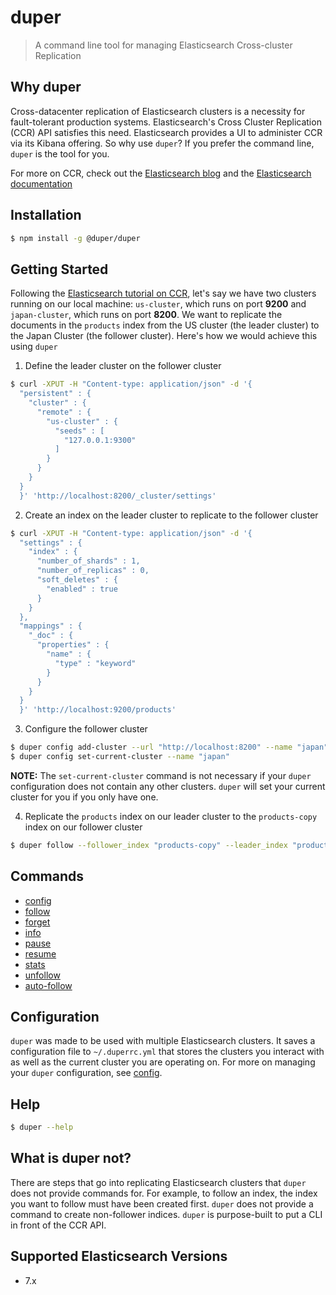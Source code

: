 # duper

> A command line tool for managing Elasticsearch Cross-cluster Replication

## Why duper

Cross-datacenter replication of Elasticsearch clusters is a necessity for fault-tolerant production systems. Elasticsearch's Cross Cluster Replication (CCR) API satisfies this need. Elasticsearch provides a UI to administer CCR via its Kibana offering. So why use `duper`? If you prefer the command line, `duper` is the tool for you.

For more on CCR, check out the [Elasticsearch blog](https://www.elastic.co/blog/cross-datacenter-replication-with-elasticsearch-cross-cluster-replication) and the [Elasticsearch documentation](https://www.elastic.co/guide/en/elasticsearch/reference/current/ccr-apis.html)

## Installation

```sh
$ npm install -g @duper/duper
```

## Getting Started

Following the [Elasticsearch tutorial on CCR](https://www.elastic.co/blog/cross-datacenter-replication-with-elasticsearch-cross-cluster-replication), let's say we have two clusters running on our local machine: `us-cluster`, which runs on port **9200** and `japan-cluster`, which runs on port **8200**. We want to replicate the documents in the `products` index from the US cluster (the leader cluster) to the Japan Cluster (the follower cluster). Here's how we would achieve this using `duper`

1. Define the leader cluster on the follower cluster

```sh
$ curl -XPUT -H "Content-type: application/json" -d '{
  "persistent" : {
    "cluster" : {
      "remote" : {
        "us-cluster" : {
          "seeds" : [
            "127.0.0.1:9300"
          ]
        }
      }
    }
  }
  }' 'http://localhost:8200/_cluster/settings'
```

2. Create an index on the leader cluster to replicate to the follower cluster

```sh
$ curl -XPUT -H "Content-type: application/json" -d '{
  "settings" : {
    "index" : {
      "number_of_shards" : 1,
      "number_of_replicas" : 0,
      "soft_deletes" : {
        "enabled" : true      
      }
    }
  },
  "mappings" : {
    "_doc" : {
      "properties" : {
        "name" : {
          "type" : "keyword"
        }
      }
    }
  }
  }' 'http://localhost:9200/products'
```

3. Configure the follower cluster

```sh
$ duper config add-cluster --url "http://localhost:8200" --name "japan"
$ duper config set-current-cluster --name "japan"
```

**NOTE:** The `set-current-cluster` command is not necessary if your `duper` configuration does not contain any other clusters. `duper` will set your current cluster for you if you only have one.

4. Replicate the `products` index on our leader cluster to the `products-copy` index on our follower cluster

```sh
$ duper follow --follower_index "products-copy" --leader_index "products" --remote-cluster "us-cluster"
```

## Commands

- [config](./packages/config/README.md)
- [follow](./packages/follow/README.md)
- [forget](./packages/forget/README.md)
- [info](./packages/info/README.md)
- [pause](./packages/pause/README.md)
- [resume](./packages/resume/README.md)
- [stats](./packages/stats/README.md)
- [unfollow](./packages/unfollow/README.md)
- [auto-follow](./packages/auto-follow/README.md)

## Configuration

`duper` was made to be used with multiple Elasticsearch clusters. It saves a configuration file to `~/.duperrc.yml` that stores the clusters you interact with as well as the current cluster you are operating on. For more on managing your `duper` configuration, see [config](./packages/config/README.md).

## Help

```sh
$ duper --help
```

## What is duper not?

There are steps that go into replicating Elasticsearch clusters that `duper` does not provide commands for. For example, to follow an index, the index you want to follow must have been created first. `duper` does not provide a command to create non-follower indices. `duper` is purpose-built to put a CLI in front of the CCR API.

## Supported Elasticsearch Versions

- 7.x
